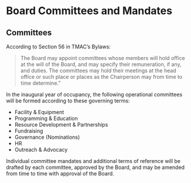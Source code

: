 # Board Committees and Mandates

## Committees

According to Section 56 in TMAC’s Bylaws:

> The Board may appoint committees whose members will hold office at the will of the Board, and may specify their remuneration, if any, and duties. The committees may hold their meetings at the head office or such place or places as the Chairperson may from time to time determine.”


In the inaugural year of occupancy, the following operational committees will be formed according to these governing terms:

* Facility & Equipment
* Programming & Education
* Resource Development & Partnerships
* Fundraising
* Governance (Nominations)
* HR
* Outreach & Advocacy

Individual committee mandates and additional terms of reference will be drafted by each committee, approved by the Board, and may be amended from time to time with approval of the Board.